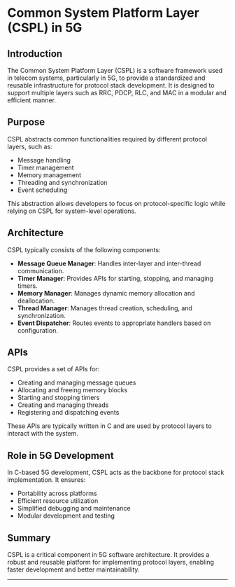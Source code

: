 # Common System Platform Layer (CSPL) in 5G

## Introduction
The Common System Platform Layer (CSPL) is a software framework used in telecom systems, particularly in 5G, to provide a standardized and reusable infrastructure for protocol stack development. It is designed to support multiple layers such as RRC, PDCP, RLC, and MAC in a modular and efficient manner.

## Purpose
CSPL abstracts common functionalities required by different protocol layers, such as:
- Message handling
- Timer management
- Memory management
- Threading and synchronization
- Event scheduling

This abstraction allows developers to focus on protocol-specific logic while relying on CSPL for system-level operations.

## Architecture
CSPL typically consists of the following components:
- **Message Queue Manager**: Handles inter-layer and inter-thread communication.
- **Timer Manager**: Provides APIs for starting, stopping, and managing timers.
- **Memory Manager**: Manages dynamic memory allocation and deallocation.
- **Thread Manager**: Manages thread creation, scheduling, and synchronization.
- **Event Dispatcher**: Routes events to appropriate handlers based on configuration.

## APIs
CSPL provides a set of APIs for:
- Creating and managing message queues
- Allocating and freeing memory blocks
- Starting and stopping timers
- Creating and managing threads
- Registering and dispatching events

These APIs are typically written in C and are used by protocol layers to interact with the system.

## Role in 5G Development
In C-based 5G development, CSPL acts as the backbone for protocol stack implementation. It ensures:
- Portability across platforms
- Efficient resource utilization
- Simplified debugging and maintenance
- Modular development and testing

## Summary
CSPL is a critical component in 5G software architecture. It provides a robust and reusable platform for implementing protocol layers, enabling faster development and better maintainability.

---
